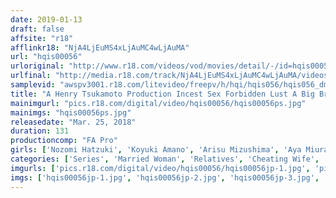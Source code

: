 ```yaml
---
date: 2019-01-13
draft: false
affsite: "r18"
afflinkr18: "NjA4LjEuMS4xLjAuMC4wLjAuMA"
url: "hqis00056"
urloriginal: "http://www.r18.com/videos/vod/movies/detail/-/id=hqis00056"
urlfinal: "http://media.r18.com/track/NjA4LjEuMS4xLjAuMC4wLjAuMA/videos/vod/movies/detail/-/id=hqis00056"
samplevid: "awspv3001.r18.com/litevideo/freepv/h/hqi/hqis056/hqis056_dmb_w.mp4"
title: "A Henry Tsukamoto Production Incest Sex Forbidden Lust A Big Brother And His Little Sister / They Descended Into The Depths Of Lust / She Likes Her Daddy's Cock Better Than Her Husband's / A Father And Lustful Daughter Fuck Again / Daddy Likes To Put His Hips Into It"
mainimgurl: "pics.r18.com/digital/video/hqis00056/hqis00056ps.jpg"
mainimgs: "hqis00056ps.jpg"
releasedate: "Mar. 25, 2018"
duration: 131
productioncomp: "FA Pro"
girls: ['Nozomi Hatzuki', 'Koyuki Amano', 'Arisu Mizushima', 'Aya Miura']
categories: ['Series', 'Married Woman', 'Relatives', 'Cheating Wife', 'Drama', 'Hi-Def']
imgurls: ['pics.r18.com/digital/video/hqis00056/hqis00056jp-1.jpg', 'pics.r18.com/digital/video/hqis00056/hqis00056jp-2.jpg', 'pics.r18.com/digital/video/hqis00056/hqis00056jp-3.jpg', 'pics.r18.com/digital/video/hqis00056/hqis00056jp-4.jpg', 'pics.r18.com/digital/video/hqis00056/hqis00056jp-5.jpg', 'pics.r18.com/digital/video/hqis00056/hqis00056jp-6.jpg', 'pics.r18.com/digital/video/hqis00056/hqis00056jp-7.jpg', 'pics.r18.com/digital/video/hqis00056/hqis00056jp-8.jpg', 'pics.r18.com/digital/video/hqis00056/hqis00056jp-9.jpg', 'pics.r18.com/digital/video/hqis00056/hqis00056jp-10.jpg', 'pics.r18.com/digital/video/hqis00056/hqis00056jp-11.jpg', 'pics.r18.com/digital/video/hqis00056/hqis00056jp-12.jpg', 'pics.r18.com/digital/video/hqis00056/hqis00056jp-13.jpg', 'pics.r18.com/digital/video/hqis00056/hqis00056jp-14.jpg', 'pics.r18.com/digital/video/hqis00056/hqis00056jp-15.jpg', 'pics.r18.com/digital/video/hqis00056/hqis00056jp-16.jpg', 'pics.r18.com/digital/video/hqis00056/hqis00056jp-17.jpg', 'pics.r18.com/digital/video/hqis00056/hqis00056jp-18.jpg', 'pics.r18.com/digital/video/hqis00056/hqis00056jp-19.jpg', 'pics.r18.com/digital/video/hqis00056/hqis00056jp-20.jpg']
imgs: ['hqis00056jp-1.jpg', 'hqis00056jp-2.jpg', 'hqis00056jp-3.jpg', 'hqis00056jp-4.jpg', 'hqis00056jp-5.jpg', 'hqis00056jp-6.jpg', 'hqis00056jp-7.jpg', 'hqis00056jp-8.jpg', 'hqis00056jp-9.jpg', 'hqis00056jp-10.jpg', 'hqis00056jp-11.jpg', 'hqis00056jp-12.jpg', 'hqis00056jp-13.jpg', 'hqis00056jp-14.jpg', 'hqis00056jp-15.jpg', 'hqis00056jp-16.jpg', 'hqis00056jp-17.jpg', 'hqis00056jp-18.jpg', 'hqis00056jp-19.jpg', 'hqis00056jp-20.jpg']
---
```

